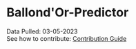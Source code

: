 # Ballond'Or-Predictor

Data Pulled: 03-05-2023 <br>
See how to contribute: [Contribution Guide](CONTRIBUTING.md)
